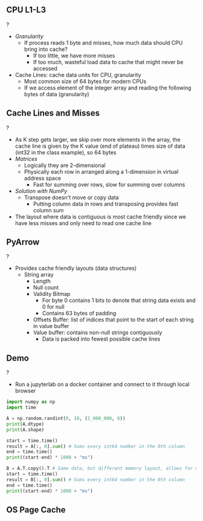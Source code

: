 ## CPU L1-L3
?
- *Granularity*
	- If process reads 1 byte and misses, how much data should CPU bring into cache?
		- If too little, we have more misses
		- If too much, wasteful load data to cache that might never be accessed
- Cache Lines: cache data units for CPU, granularity
	- Most common size of 64 bytes for modern CPUs
	- If we access element of the integer array and reading the following bytes of data (granularity)
<!--SR:!2025-09-30,4,270-->


## Cache Lines and Misses
?
- As K step gets larger, we skip over more elements in the array, the cache line is given by the K value (end of plateau) times size of data (int32 in the class example), so 64 bytes
- *Matrices*
	- Logically they are 2-dimensional
	- Physically each row in arranged along a 1-dimension in virtual address space
		- Fast for summing over rows, slow for summing over columns
- *Solution with NumPy*
	- Transpose doesn't move or copy data
		- Putting column data in rows and transposing provides fast column sum
- The layout where data is contiguous is most cache friendly since we have less misses and only need to read one cache line
## PyArrow
?
- Provides cache friendly layouts (data structures)
	- String array
		- Length
		- Null count
		- Validity Bitmap
			- For byte 0 contains 1 bits to denote that string data exists and 0 for null
			- Contains 63 bytes of padding
		- Offsets Buffer: list of indices that point to the start of each string in value buffer
		- Value buffer: contains non-null strings contiguously
			- Data is packed into fewest possible cache lines
<!--SR:!2025-09-30,4,270-->

## Demo
?
- Run a jupyterlab on a docker container and connect to it through local browser
```python
import numpy as np
import time

A = np.random.randint(0, 10, (1_000_000, 8))
print(A.dtype)
print(A.shape)

start = time.time()
result = A[:, 0].sum() # Sums every int64 number in the 0th column
end = time.time()
print((start-end) * 1000 + "ms")

B = A.T.copy().T # Same data, but different memory layout, allows for much faster column sum per what we described about memory layouts and cache lines
start = time.time()
result = B[:, 0].sum() # Sums every int64 number in the 0th column
end = time.time()
print((start-end) * 1000 + "ms")
```
<!--SR:!2025-09-30,4,270-->

## OS Page Cache


## 